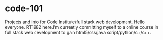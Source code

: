 # code-101
Projects and info for Code Institute/full stack web development.
Hello everyone.
RT1982 here.I'm currently committing myself to a online course in full stack web development to gain html5/css/java script/python/c+/c++. 
